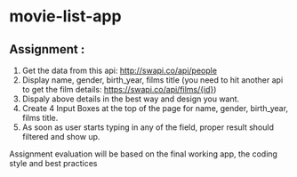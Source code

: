# movie-list-app

## Assignment :

1. Get the data from this api: http://swapi.co/api/people
2. Display name, gender, birth_year, films title (you need to hit another api to get the film details: https://swapi.co/api/films/{id})
3. Dispaly above details in the best way and design you want.
4. Create 4 Input Boxes at the top of the page for name, gender, birth_year, films title.
5. As soon as user starts typing in any of the field, proper result should filtered and show up.

Assignment evaluation will be based on the final working app, the coding style and best practices
